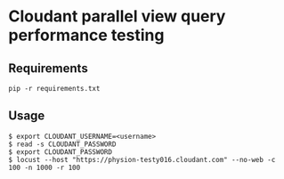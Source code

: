 # Cloudant parallel view query performance testing

## Requirements

`pip -r requirements.txt`

## Usage

```
$ export CLOUDANT_USERNAME=<username>
$ read -s CLOUDANT_PASSWORD
$ export CLOUDANT_PASSWORD
$ locust --host "https://physion-testy016.cloudant.com" --no-web -c 100 -n 1000 -r 100
```
